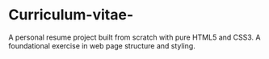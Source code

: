 # Curriculum-vitae-
A personal resume project built from scratch with pure HTML5 and CSS3. A foundational exercise in web page structure and styling.

